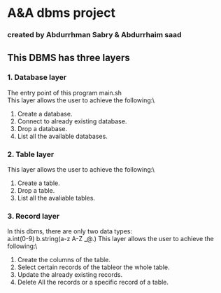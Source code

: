 # A&A dbms project
### created by Abdurrhman Sabry & Abdurrhaim saad
## This DBMS has three layers
### 1. Database layer
The entry point of this program main.sh\
This layer allows the user to achieve the following:\
1. Create a database.
2. Connect to already existing database.
3. Drop a database.
4. List all the available databases.
### 2. Table layer
This layer allows the user to achieve the following:\
1. Create a table.
2. Drop a table.
3. List all the avaliable tables.
### 3. Record layer
In this dbms, there are only two data types:\
a.int(0-9)
b.string(a-z A-Z _@.) 
This layer allows the user to achieve the following:\
1. Create the columns of the table.
2. Select certain records of the tableor the whole table.
3. Update the already existing records.
4. Delete All the records or a specific record of a table.
